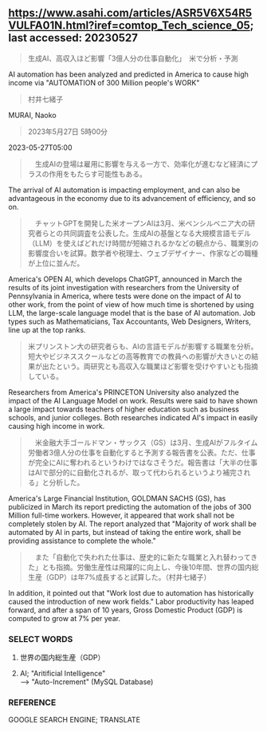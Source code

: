 ## https://www.asahi.com/articles/ASR5V6X54R5VULFA01N.html?iref=comtop_Tech_science_05; last accessed: 20230527

> 生成AI、高収入ほど影響「3億人分の仕事自動化」　米で分析・予測

AI automation has been analyzed and predicted in America to cause high income via "AUTOMATION of 300 Million people's WORK"

> 村井七緒子

MURAI, Naoko

> 2023年5月27日 5時00分

2023-05-27T05:00

>　生成AIの登場は雇用に影響を与える一方で、効率化が進むなど経済にプラスの作用をもたらす可能性もある。

The arrival of AI automation is impacting employment, and can also be advantageous in the economy due to its advancement of efficiency, and so on.

>　チャットGPTを開発した米オープンAIは3月、米ペンシルベニア大の研究者らとの共同調査を公表した。生成AIの基盤となる大規模言語モデル（LLM）を使えばどれだけ時間が短縮されるかなどの観点から、職業別の影響度合いを試算。数学者や税理士、ウェブデザイナー、作家などの職種が上位に並んだ。

America's OPEN AI, which develops ChatGPT, announced in March the results of its joint investigation with researchers from the University of Pennsylvania in America, where tests were done on the impact of AI to other work, from the point of view of how much time is shortened by using LLM, the large-scale language model that is the base of AI automation. Job types such as Mathematicians, Tax Accountants, Web Designers, Writers, line up at the top ranks. 

> 米プリンストン大の研究者らも、AIの言語モデルが影響する職業を分析。短大やビジネススクールなどの高等教育での教員への影響が大きいとの結果が出たという。両研究とも高収入な職業ほど影響を受けやすいとも指摘している。

Researchers from America's PRINCETON University also analyzed the impact of the AI Language Model on work. Results were said to have shown a large impact towards teachers of higher education such as business schools, and junior colleges. Both researches indicated AI's impact in easily causing high income in work.

> 　米金融大手ゴールドマン・サックス（GS）は3月、生成AIがフルタイム労働者3億人分の仕事を自動化すると予測する報告書を公表。ただ、仕事が完全にAIに奪われるというわけではなさそうだ。報告書は「大半の仕事はAIで部分的に自動化されるが、取って代わられるというより補完される」と分析した。

America's Large Financial Institution, GOLDMAN SACHS (GS), has publicized in March its report predicting the automation of the jobs of 300 Million full-time workers. However, it appeared that work shall not be completely stolen by AI. The report analyzed that "Majority of work shall be automated by AI in parts, but instead of taking the entire work, shall be providing assistance to complete the whole."

>　また「自動化で失われた仕事は、歴史的に新たな職業と入れ替わってきた」とも指摘。労働生産性は飛躍的に向上し、今後10年間、世界の国内総生産（GDP）は年7%成長すると試算した。（村井七緒子）

In addition, it pointed out that "Work lost due to automation has historically caused the introduction of new work fields." Labor productivity has leaped forward, and after a span of 10 years, Gross Domestic Product (GDP) is computed to grow at 7% per year.

### SELECT WORDS

1) 世界の国内総生産（GDP）

2) AI; "Aritificial Intelligence"<br/>
--> "Auto-Increment" (MySQL Database)

### REFERENCE

GOOGLE SEARCH ENGINE; TRANSLATE
